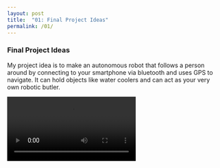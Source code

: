 ```yaml
---
layout: post
title:  "01: Final Project Ideas"
permalink: /01/
---
```


### Final Project Ideas

 My project idea is to make an autonomous robot that follows a person around by connecting to your smartphone via bluetooth and uses GPS to navigate. It can hold objects like water coolers and can act as your very own robotic butler.


<video controls >
	<source src="WaterCooler2.mp4" type="video/mp4">
</video>














